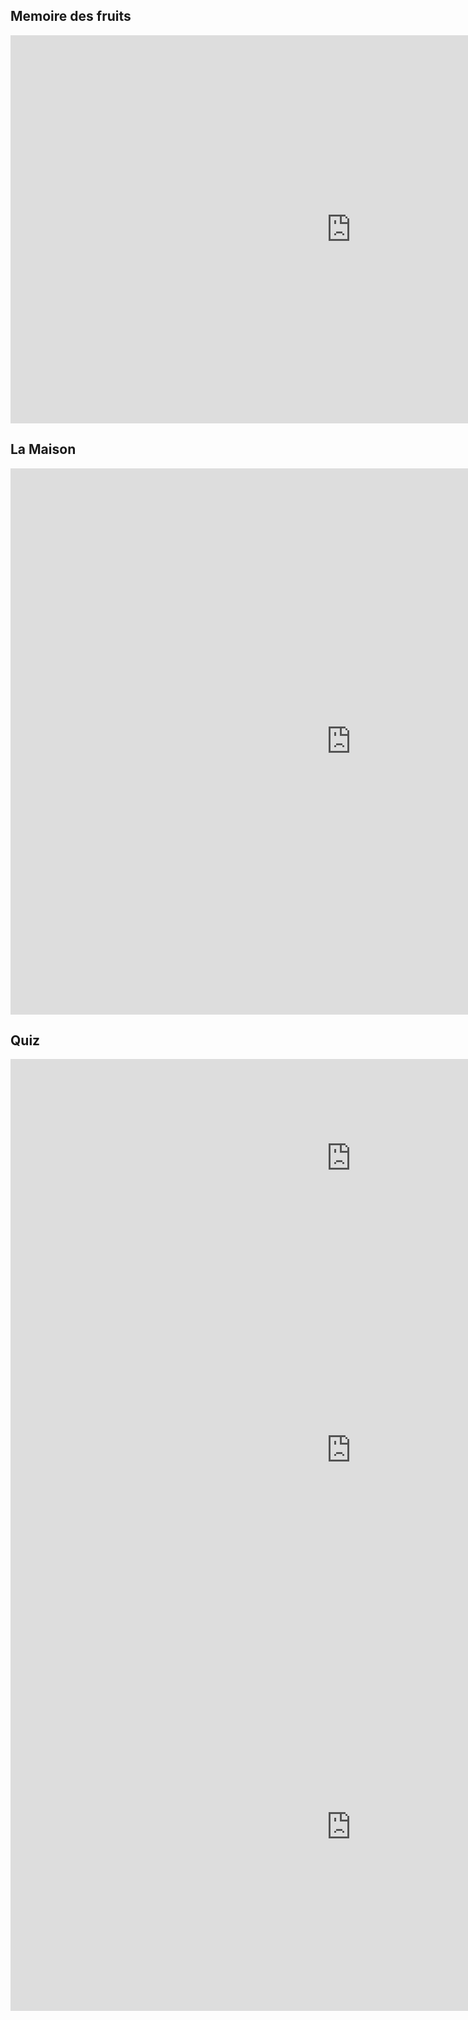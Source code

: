 <h2> Memoire des fruits</h2>

<iframe src="https://h5p.org/h5p/embed/41530" width="1090" height="621" frameborder="0" allowfullscreen="allowfullscreen"></iframe><script src="https://h5p.org/sites/all/modules/h5p/library/js/h5p-resizer.js" charset="UTF-8"></script>


<h2>La Maison</h2>

<iframe src="https://h5p.org/h5p/embed/41546" width="1090" height="874"
frameborder="0" allowfullscreen="allowfullscreen"></iframe><script 
src="https://h5p.org/sites/all/modules/h5p/library/js/h5p-resizer.js" charset="UTF-8"></script>

<h2>Quiz</h2>

<iframe src="https://h5p.org/h5p/embed/43750" width="1090" height="318" 
frameborder="0" allowfullscreen="allowfullscreen"></iframe><script 
src="https://h5p.org/sites/all/modules/h5p/library/js/h5p-resizer.js" charset="UTF-8"></script>

<iframe src="https://h5p.org/h5p/embed/43753" width="1090" 
height="616" frameborder="0" allowfullscreen="allowfullscreen"></iframe><script 
src="https://h5p.org/sites/all/modules/h5p/library/js/h5p-resizer.js" charset="UTF-8"></script>


<iframe src="https://h5p.org/h5p/embed/43755" width="1090"
height="589" frameborder="0" allowfullscreen="allowfullscreen"></iframe><script 
src="https://h5p.org/sites/all/modules/h5p/library/js/h5p-resizer.js" charset="UTF-8"></script>

